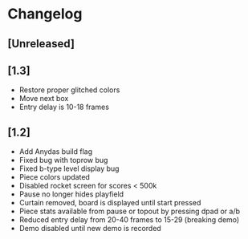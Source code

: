 # Changelog

## [Unreleased]

## [1.3]
* Restore proper glitched colors
* Move next box
* Entry delay is 10-18 frames

## [1.2]
* Add Anydas build flag
* Fixed bug with toprow bug
* Fixed b-type level display bug
* Piece colors updated
* Disabled rocket screen for scores < 500k
* Pause no longer hides playfield
* Curtain removed, board is displayed until start pressed
* Piece stats available from pause or topout by pressing dpad or a/b
* Reduced entry delay from 20-40 frames to 15-29 (breaking demo)
* Demo disabled until new demo is recorded
